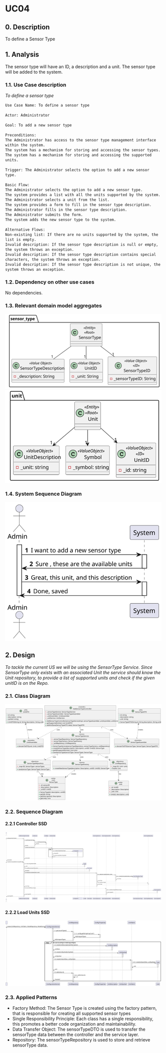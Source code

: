 # UC04 

## 0. Description

To define a Sensor Type

## 1. Analysis
The sensor type will have an ID, a description and a unit.
The sensor type will be added to the system.


### 1.1. Use Case description
_To define a sensor type_

    Use Case Name: To define a sensor type
    
    Actor: Administrator
    
    Goal: To add a new sensor type
    
    Preconditions:
    The Administrator has access to the sensor type management interface within the system.
    The system has a mechanism for storing and accessing the sensor types.
    The system has a mechanism for storing and accessing the supported units.

    Trigger: The Administrator selects the option to add a new sensor type.
    
    Basic Flow:
    The Administrator selects the option to add a new sensor type.
    The system provides a list with all the units supported by the system.
    The Administrator selects a unit from the list.
    The system provides a form to fill in the sensor type description.
    The Administrator fills in the sensor type description.
    The Administrator submits the form.
    The system adds the new sensor type to the system.
    
    Alternative Flows:
    Non-existing list: If there are no units supported by the system, the list is empty.
    Invalid description: If the sensor type description is null or empty, the system throws an exception.
    Invalid description: If the sensor type description contains special characters, the system throws an exception.
    Invalid description: If the sensor type description is not unique, the system throws an exception.

### 1.2. Dependency on other use cases
No dependencies.

### 1.3. Relevant domain model aggregates
![SensorType](../../ooa/4.agreggateModels/SensorType_v1.svg)
![Unit](../../ooa/4.agreggateModels/Unit_v1.svg)

### 1.4. System Sequence Diagram
![System Sequence Diagram](./artifacts/uc04_SSD_v1.svg)

## 2. Design
_To tackle the current US we will be using the SensorType Service. Since SensorType only exists with an associated Unit the service should know the 
Unit repository, to provide a list of supported units and check if the given unitID is on the Repo._

### 2.1. Class Diagram
![ClassDiagram](./artifacts/uc04_CD_v2.svg)

### 2.2. Sequence Diagram
#### 2.2.1 Controller SSD
![SequenceDiagram](./artifacts/uc04_SD_v2.svg)

#### 2.2.2 Load Units SSD
![SequenceDiagram](./artifacts/uc04_SDLoadUnits_v1.svg)

### 2.3. Applied Patterns
- Factory Method: The Sensor Type is created using the factory pattern, that is responsible for creating all supported sensor types
- Single Responsibility Principle: Each class has a single responsibility, this promotes a better code organization and maintainability.
- Data Transfer Object: The sensorTypeDTO is used to transfer the sensorType data between the controller and the service layer.
- Repository: The sensorTypeRepository is used to store and retrieve sensorType data.
